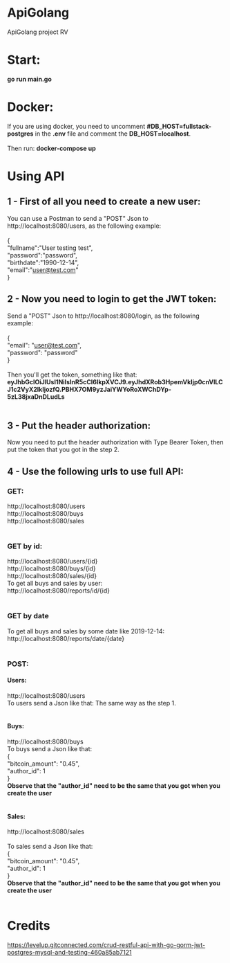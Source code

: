 # ApiGolang
ApiGolang project RV<br>


# Start:
<b>go run main.go</b><br>

# Docker:
If you are using docker, you need to uncomment <b>#DB_HOST=fullstack-postgres</b> in the <b>.env</b> file and comment the <b>DB_HOST=localhost</b>.<br><br>
Then run: <b>docker-compose up</b>

# Using API

## 1 - First of all you need to create a new user:

You can use a Postman to send a "POST" Json to http://localhost:8080/users, as the following example:<br><br>
{<br>
	"fullname":"User testing test",<br>
	"password":"password",<br>
	"birthdate":"1990-12-14",<br>
	"email":"user@test.com"<br>
}<br>
## 2 - Now you need to login to get the JWT token:
Send a "POST" Json to http://localhost:8080/login, as the following example:<br><br>
{	<br>
	"email": "user@test.com",<br>
	"password": "password"<br>
}<br><br>
Then you'll get the token, something like that: <br>
<b>eyJhbGclOiJIUsI1NiIsInR5cCI6IkpXVCJ9.eyJhdXRob3HpemVkIjp0cnVlLCJ1c2VyX2lkIjozfQ.PBHX7OM9yzJaiYWYoRoXWChDYp-5zL38jxaDnDLudLs</b>
<br><br>
## 3 - Put the header authorization:
Now you need to put the header authorization with Type Bearer Token, then put the token that you got in the step 2.
<br>

## 4 - Use the following urls to use full API:
### GET:
http://localhost:8080/users<br>
http://localhost:8080/buys<br>
http://localhost:8080/sales<br><br>

### GET by id:
http://localhost:8080/users/{id}<br>
http://localhost:8080/buys/{id}<br>
http://localhost:8080/sales/{id}<br>
To get all buys and sales by user:<br>
http://localhost:8080/reports/id/{id}<br><br>

### GET by date
To get all buys and sales by some date like 2019-12-14:<br>
http://localhost:8080/reports/date/{date}<br><br>

### POST:

#### Users:
http://localhost:8080/users<br> 
To users send a Json like that: The same way as the step 1.<br><br>

#### Buys:
http://localhost:8080/buys<br>
To buys send a Json like that:<br>
{	<br>
	"bitcoin_amount": "0.45",<br>
	"author_id": 1<br>
}<br>
<b>Observe that the "author_id" need to be the same that you got when you create the user</b><br><br>

#### Sales:
http://localhost:8080/sales<br><br>
To sales send a Json like that:<br>
{	<br>
	"bitcoin_amount": "0.45",<br>
	"author_id": 1<br>
}<br>
<b>Observe that the "author_id" need to be the same that you got when you create the user</b><br><br>



# Credits
https://levelup.gitconnected.com/crud-restful-api-with-go-gorm-jwt-postgres-mysql-and-testing-460a85ab7121
